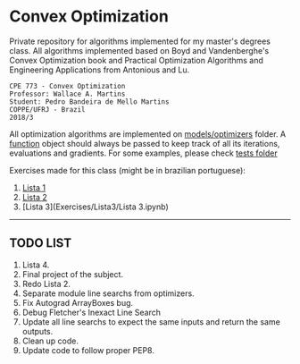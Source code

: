 # Convex Optimization

Private repository for algorithms implemented for my master's degrees class. All algorithms implemented based on Boyd and Vandenberghe's Convex Optimization book and Practical Optimization Algorithms and Engineering Applications from Antonious and Lu.

```
CPE 773 - Convex Optimization
Professor: Wallace A. Martins
Student: Pedro Bandeira de Mello Martins
COPPE/UFRJ - Brazil
2018/3
```

All optimization algorithms are implemented on [models/optimizers](models/optimizers) folder. A [function](functions/functionObj.py) object should always be passed to keep track of all its iterations, evaluations and gradients.
For some examples, please check [tests folder](tests/)

Exercises made for this class (might be in brazilian portuguese):
1. [Lista 1](Exercises/Lista1/ExerciciosLista1.ipynb)
2. [Lista 2](Exercises/Lista2/Lista2.ipynb)
3. [Lista 3](Exercises/Lista3/Lista 3.ipynb)

------
## TODO LIST
1. Lista 4.
2. Final project of the subject.
3. Redo Lista 2.
4. Separate module line searchs from optimizers.
5. Fix Autograd ArrayBoxes bug.
6. Debug Fletcher's Inexact Line Search
7. Update all line searchs to expect the same inputs and return the same outputs.
8. Clean up code.
9. Update code to follow proper PEP8.